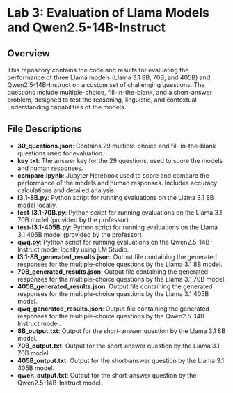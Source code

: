 # Lab 3: Evaluation of Llama Models and Qwen2.5-14B-Instruct

## Overview
This repository contains the code and results for evaluating the performance of three Llama models (Llama 3.1 8B, 70B, and 405B) and Qwen2.5-14B-Instruct on a custom set of challenging questions. The questions include multiple-choice, fill-in-the-blank, and a short-answer problem, designed to test the reasoning, linguistic, and contextual understanding capabilities of the models.

## File Descriptions
- **30_questions.json**: Contains 29 multiple-choice and fill-in-the-blank questions used for evaluation.
- **key.txt**: The answer key for the 29 questions, used to score the models and human responses.
- **compare.ipynb**: Jupyter Notebook used to score and compare the performance of the models and human responses. Includes accuracy calculations and detailed analysis.
- **l3.1-8B.py**: Python script for running evaluations on the Llama 3.1 8B model locally.
- **test-l3.1-70B.py**: Python script for running evaluations on the Llama 3.1 70B model (provided by the professor).
- **test-l3.1-405B.py**: Python script for running evaluations on the Llama 3.1 405B model (provided by the professor).
- **qwq.py**: Python script for running evaluations on the Qwen2.5-14B-Instruct model locally using LM Studio.
- **l3.1-8B_generated_results.json**: Output file containing the generated responses for the multiple-choice questions by the Llama 3.1 8B model.
- **70B_generated_results.json**: Output file containing the generated responses for the multiple-choice questions by the Llama 3.1 70B model.
- **405B_generated_results.json**: Output file containing the generated responses for the multiple-choice questions by the Llama 3.1 405B model.
- **qwq_generated_results.json**: Output file containing the generated responses for the multiple-choice questions by the Qwen2.5-14B-Instruct model.
- **8B_output.txt**: Output for the short-answer question by the Llama 3.1 8B model.
- **70B_output.txt**: Output for the short-answer question by the Llama 3.1 70B model.
- **405B_output.txt**: Output for the short-answer question by the Llama 3.1 405B model.
- **qwen_output.txt**: Output for the short-answer question by the Qwen2.5-14B-Instruct model.
